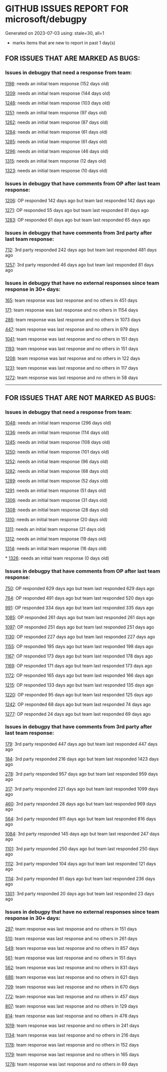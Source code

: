
# GITHUB ISSUES REPORT FOR microsoft/debugpy


Generated on 2023-07-03 using: stale=30, all=1


* marks items that are new to report in past 1 day(s)


## FOR ISSUES THAT ARE MARKED AS BUGS:


### Issues in debugpy that need a response from team:


  [1198](https://github.com/microsoft/debugpy/issues/1198 "Crashes on ending debug session when using PyPy"): needs an initial team response (152 days old)

  [1209](https://github.com/microsoft/debugpy/issues/1209 "pydevd complaining about `attach_x86_64.dylib` on macOS on ARM"): needs an initial team response (144 days old)

  [1248](https://github.com/microsoft/debugpy/issues/1248 "User Uncaught Exceptions fails on imports"): needs an initial team response (103 days old)

  [1251](https://github.com/microsoft/debugpy/issues/1251 "Python 3.11 reports frozen modules warning despite passing during startup"): needs an initial team response (97 days old)

  [1262](https://github.com/microsoft/debugpy/issues/1262 "Breakpoints not respected, python application runs without stopping."): needs an initial team response (87 days old)

  [1284](https://github.com/microsoft/debugpy/issues/1284 "Debugging under python 3.11 will skip the breakpoint"): needs an initial team response (61 days old)

  [1285](https://github.com/microsoft/debugpy/issues/1285 "Terminal cuts off long strings when debugging"): needs an initial team response (61 days old)

  [1296](https://github.com/microsoft/debugpy/issues/1296 "Debugpy unable to start Flask server"): needs an initial team response (46 days old)

  [1315](https://github.com/microsoft/debugpy/issues/1315 "Debugging Django in Docker container with VS Code doesn't engage debug inspector"): needs an initial team response (12 days old)

  [1323](https://github.com/microsoft/debugpy/issues/1323 "Commit 5601342 breaks test_attach_pid_client tests on Python 3.11"): needs an initial team response (10 days old)

### Issues in debugpy that have comments from OP after last team response:


  [1206](https://github.com/microsoft/debugpy/issues/1206 "Debugger with gevent doesn't hit breakpoints"): OP responded 142 days ago but team last responded 142 days ago

  [1271](https://github.com/microsoft/debugpy/issues/1271 "Timeout while using vscode debugger with any program which spawns a process"): OP responded 55 days ago but team last responded 81 days ago

  [1283](https://github.com/microsoft/debugpy/issues/1283 "Python Debugger stops in first few seconds without output"): OP responded 61 days ago but team last responded 65 days ago

### Issues in debugpy that have comments from 3rd party after last team response:


  [712](https://github.com/microsoft/debugpy/issues/712 "notification like &quot;Failed launch debugger for child process xxxx&quot;."): 3rd party responded 242 days ago but team last responded 481 days ago

  [1257](https://github.com/microsoft/debugpy/issues/1257 "clientOS flag causes: unable to find translation"): 3rd party responded 46 days ago but team last responded 81 days ago

### Issues in debugpy that have no external responses since team response in 30+ days:


  [165](https://github.com/microsoft/debugpy/issues/165 "Entry points aren't being found while test debugging"): team response was last response and no others in 451 days

  [171](https://github.com/microsoft/debugpy/issues/171 "Ctrl+C causes KeyboardInterrupt inside pydevd"): team response was last response and no others in 1154 days

  [286](https://github.com/microsoft/debugpy/issues/286 "Attach to local process assumes i386 architecture? "): team response was last response and no others in 1073 days

  [447](https://github.com/microsoft/debugpy/issues/447 "Running `breakpoint()` in the watch causes buggy behaviour"): team response was last response and no others in 979 days

  [1041](https://github.com/microsoft/debugpy/issues/1041 "Breakpoints on secondary threads don't trigger when using PyQt5"): team response was last response and no others in 151 days

  [1193](https://github.com/microsoft/debugpy/issues/1193 "Debug crashes when running a Python2 subprocess"): team response was last response and no others in 151 days

  [1208](https://github.com/microsoft/debugpy/issues/1208 "1.6.6 behaviour on Python 3.10 differs from that on 3.9 or 3.11"): team response was last response and no others in 122 days

  [1231](https://github.com/microsoft/debugpy/issues/1231 "Debug session cannot run for a .py file when there is an active breakpoint in a Jupyter notebook"): team response was last response and no others in 117 days

  [1272](https://github.com/microsoft/debugpy/issues/1272 "When using debugger in remote environment it hangs and never successfully breaks when reaching a breakpoint"): team response was last response and no others in 58 days

---

## FOR ISSUES THAT ARE NOT MARKED AS BUGS:


### Issues in debugpy that need a response from team:


  [1048](https://github.com/microsoft/debugpy/issues/1048 "Support for eventlet"): needs an initial team response (296 days old)

  [1236](https://github.com/microsoft/debugpy/issues/1236 "Local and global variables are not available in list comprehensions in the debug console"): needs an initial team response (114 days old)

  [1245](https://github.com/microsoft/debugpy/issues/1245 "Don't collapse nested lists/tuples into ... in debugger | make debugging more like PyCharm"): needs an initial team response (108 days old)

  [1250](https://github.com/microsoft/debugpy/issues/1250 "Debugging code with `pexpect.spawn` is taking 5s longer  "): needs an initial team response (101 days old)

  [1252](https://github.com/microsoft/debugpy/issues/1252 "[Feature request] Support connect to ipv6 address"): needs an initial team response (96 days old)

  [1282](https://github.com/microsoft/debugpy/issues/1282 "VS-Code Python Remote Debugger issue: &quot;Timed out waiting for debuggee to spawn&quot;"): needs an initial team response (68 days old)

  [1289](https://github.com/microsoft/debugpy/issues/1289 "Pytest debug breakpoints not hit using python 3.11"): needs an initial team response (52 days old)

  [1291](https://github.com/microsoft/debugpy/issues/1291 "Add debugger data breakpoints"): needs an initial team response (51 days old)

  [1306](https://github.com/microsoft/debugpy/issues/1306 "Option to not consider SystemExit as an uncaught exception"): needs an initial team response (31 days old)

  [1308](https://github.com/microsoft/debugpy/issues/1308 "remote debug port stucks upon `nc -z` but `nc` works"): needs an initial team response (28 days old)

  [1310](https://github.com/microsoft/debugpy/issues/1310 "Variables pane stuck loading"): needs an initial team response (20 days old)

  [1311](https://github.com/microsoft/debugpy/issues/1311 "Support debugging console scripts from launch.json"): needs an initial team response (21 days old)

  [1312](https://github.com/microsoft/debugpy/issues/1312 "Issue 1160 should be reopened"): needs an initial team response (19 days old)

  [1314](https://github.com/microsoft/debugpy/issues/1314 "Debugger hung during the launch subprocess"): needs an initial team response (16 days old)

\* [1326](https://github.com/microsoft/debugpy/issues/1326 "`log message` support the `=` of f string to display both the expression text and its value?"): needs an initial team response (0 days old)

### Issues in debugpy that have comments from OP after last team response:


  [750](https://github.com/microsoft/debugpy/issues/750 "Support PEP 582 (__pypackages__) for just-my-code and user-uncaught exceptions"): OP responded 629 days ago but team last responded 629 days ago

  [764](https://github.com/microsoft/debugpy/issues/764 "Problems with python in VSC, eg. not working logs and pathlib and importlib.util"): OP responded 491 days ago but team last responded 520 days ago

  [991](https://github.com/microsoft/debugpy/issues/991 "Allow throwing exceptions in the debugger"): OP responded 334 days ago but team last responded 335 days ago

  [1085](https://github.com/microsoft/debugpy/issues/1085 "Return scope metadata on ScopesRequest"): OP responded 261 days ago but team last responded 261 days ago

  [1097](https://github.com/microsoft/debugpy/issues/1097 "debugpy.configure(python=) is not properly documented"): OP responded 251 days ago but team last responded 251 days ago

  [1130](https://github.com/microsoft/debugpy/issues/1130 "Allow server to configure its root"): OP responded 227 days ago but team last responded 227 days ago

  [1155](https://github.com/microsoft/debugpy/issues/1155 "Python debugger breaks on caught exception within a decorator and context manager"): OP responded 195 days ago but team last responded 198 days ago

  [1167](https://github.com/microsoft/debugpy/issues/1167 "Debugging support lazy variables"): OP responded 173 days ago but team last responded 178 days ago

  [1169](https://github.com/microsoft/debugpy/issues/1169 "Missing examples of configurations"): OP responded 171 days ago but team last responded 173 days ago

  [1172](https://github.com/microsoft/debugpy/issues/1172 "atexit not respected in subprocess.Popen"): OP responded 165 days ago but team last responded 166 days ago

  [1215](https://github.com/microsoft/debugpy/issues/1215 "[Feature request] Support Listening multiples port in vscode attach"): OP responded 133 days ago but team last responded 135 days ago

  [1220](https://github.com/microsoft/debugpy/issues/1220 "Error attaching Python debugger with debugpy: 'Could not find .so for attach to process' on macbook m1"): OP responded 95 days ago but team last responded 125 days ago

  [1242](https://github.com/microsoft/debugpy/issues/1242 "1.6.6: pytest is failing"): OP responded 68 days ago but team last responded 74 days ago

  [1277](https://github.com/microsoft/debugpy/issues/1277 "Breakpoint not working in Odoo with multiple workers (gevent)"): OP responded 24 days ago but team last responded 69 days ago

### Issues in debugpy that have comments from 3rd party after last team response:


  [179](https://github.com/microsoft/debugpy/issues/179 "Build native binaries on ci and distribute those."): 3rd party responded 447 days ago but team last responded 447 days ago

  [184](https://github.com/microsoft/debugpy/issues/184 "Azure Build for ARM"): 3rd party responded 216 days ago but team last responded 1423 days ago

  [278](https://github.com/microsoft/debugpy/issues/278 "When ungrouped, list and dict variables have inconvenient sort order"): 3rd party responded 957 days ago but team last responded 959 days ago

  [317](https://github.com/microsoft/debugpy/issues/317 "Make variable order for dict keys configurable"): 3rd party responded 221 days ago but team last responded 1099 days ago

  [460](https://github.com/microsoft/debugpy/issues/460 "Repeated debugpy.listen() calls should be an error"): 3rd party responded 28 days ago but team last responded 969 days ago

  [564](https://github.com/microsoft/debugpy/issues/564 "Ignore &quot;justMyCode&quot; flag when doing a step into target"): 3rd party responded 811 days ago but team last responded 816 days ago

  [1084](https://github.com/microsoft/debugpy/issues/1084 "Unnecessary truncation"): 3rd party responded 145 days ago but team last responded 247 days ago

  [1101](https://github.com/microsoft/debugpy/issues/1101 "Improve inline breakpoint experience to be similar to TypeScript's  "): 3rd party responded 250 days ago but team last responded 250 days ago

  [1112](https://github.com/microsoft/debugpy/issues/1112 "Support pyqt6"): 3rd party responded 104 days ago but team last responded 121 days ago

  [1114](https://github.com/microsoft/debugpy/issues/1114 "Display Python asyncio Tasks in VS Code Debugger"): 3rd party responded 81 days ago but team last responded 236 days ago

  [1301](https://github.com/microsoft/debugpy/issues/1301 "Path mappings not working with mixed windows-style/linux path slash"): 3rd party responded 20 days ago but team last responded 23 days ago

### Issues in debugpy that have no external responses since team response in 30+ days:


  [297](https://github.com/microsoft/debugpy/issues/297 "Could a disable_attach API available?"): team response was last response and no others in 151 days

  [510](https://github.com/microsoft/debugpy/issues/510 "Stop at breakpoints during evaluate request (recursive debugging)"): team response was last response and no others in 261 days

  [549](https://github.com/microsoft/debugpy/issues/549 "timeout or cancelling of debugpy.connect call"): team response was last response and no others in 857 days

  [561](https://github.com/microsoft/debugpy/issues/561 "Treat mapped files as my code"): team response was last response and no others in 151 days

  [562](https://github.com/microsoft/debugpy/issues/562 "Add support for terminateThreads request."): team response was last response and no others in 831 days

  [686](https://github.com/microsoft/debugpy/issues/686 "Don't show Locals for module-global frame"): team response was last response and no others in 621 days

  [709](https://github.com/microsoft/debugpy/issues/709 "Support pyside6 (without frame-eval mode)"): team response was last response and no others in 670 days

  [772](https://github.com/microsoft/debugpy/issues/772 "CXXABI requirement"): team response was last response and no others in 457 days

  [807](https://github.com/microsoft/debugpy/issues/807 "Gracefully handle debugpy.listen() in subprocesses"): team response was last response and no others in 129 days

  [814](https://github.com/microsoft/debugpy/issues/814 "Provide a way to notify users of where a RecursionError happens"): team response was last response and no others in 478 days

  [1019](https://github.com/microsoft/debugpy/issues/1019 "justMyCode warning message is at the wrong level, not always accurate"): team response was last response and no others in 241 days

  [1134](https://github.com/microsoft/debugpy/issues/1134 "async code debugging"): team response was last response and no others in 216 days

  [1178](https://github.com/microsoft/debugpy/issues/1178 "Name debug console automatically using launch.json file"): team response was last response and no others in 152 days

  [1179](https://github.com/microsoft/debugpy/issues/1179 "Support DAP variable paging"): team response was last response and no others in 165 days

  [1278](https://github.com/microsoft/debugpy/issues/1278 "Debugpy throwing caught exception"): team response was last response and no others in 69 days
